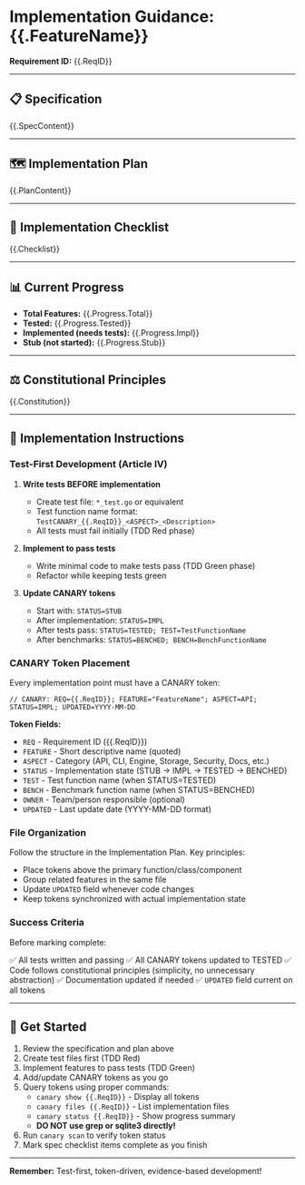 # Implementation Guidance: {{.FeatureName}}
<!-- CANARY: REQ=CBIN-CLI-001; FEATURE="ImplementTemplate"; ASPECT=Docs; STATUS=IMPL; UPDATED=2025-10-16 -->

**Requirement ID:** {{.ReqID}}

---

## 📋 Specification

{{.SpecContent}}

---

## 🗺️ Implementation Plan

{{.PlanContent}}

---

## 📝 Implementation Checklist

{{.Checklist}}

---

## 📊 Current Progress

- **Total Features:** {{.Progress.Total}}
- **Tested:** {{.Progress.Tested}}
- **Implemented (needs tests):** {{.Progress.Impl}}
- **Stub (not started):** {{.Progress.Stub}}

---

## ⚖️ Constitutional Principles

{{.Constitution}}

---

## 🎯 Implementation Instructions

### Test-First Development (Article IV)

1. **Write tests BEFORE implementation**
   - Create test file: `*_test.go` or equivalent
   - Test function name format: `TestCANARY_{{.ReqID}}_<ASPECT>_<Description>`
   - All tests must fail initially (TDD Red phase)

2. **Implement to pass tests**
   - Write minimal code to make tests pass (TDD Green phase)
   - Refactor while keeping tests green

3. **Update CANARY tokens**
   - Start with: `STATUS=STUB`
   - After implementation: `STATUS=IMPL`
   - After tests pass: `STATUS=TESTED; TEST=TestFunctionName`
   - After benchmarks: `STATUS=BENCHED; BENCH=BenchFunctionName`

### CANARY Token Placement

Every implementation point must have a CANARY token:

```
// CANARY: REQ={{.ReqID}}; FEATURE="FeatureName"; ASPECT=API; STATUS=IMPL; UPDATED=YYYY-MM-DD
```

**Token Fields:**
- `REQ` - Requirement ID ({{.ReqID}})
- `FEATURE` - Short descriptive name (quoted)
- `ASPECT` - Category (API, CLI, Engine, Storage, Security, Docs, etc.)
- `STATUS` - Implementation state (STUB → IMPL → TESTED → BENCHED)
- `TEST` - Test function name (when STATUS=TESTED)
- `BENCH` - Benchmark function name (when STATUS=BENCHED)
- `OWNER` - Team/person responsible (optional)
- `UPDATED` - Last update date (YYYY-MM-DD format)

### File Organization

Follow the structure in the Implementation Plan. Key principles:

- Place tokens above the primary function/class/component
- Group related features in the same file
- Update `UPDATED` field whenever code changes
- Keep tokens synchronized with actual implementation state

### Success Criteria

Before marking complete:

✅ All tests written and passing
✅ All CANARY tokens updated to TESTED
✅ Code follows constitutional principles (simplicity, no unnecessary abstraction)
✅ Documentation updated if needed
✅ `UPDATED` field current on all tokens

---

## 🚀 Get Started

1. Review the specification and plan above
2. Create test files first (TDD Red)
3. Implement features to pass tests (TDD Green)
4. Add/update CANARY tokens as you go
5. Query tokens using proper commands:
   - `canary show {{.ReqID}}` - Display all tokens
   - `canary files {{.ReqID}}` - List implementation files
   - `canary status {{.ReqID}}` - Show progress summary
   - **DO NOT use grep or sqlite3 directly!**
6. Run `canary scan` to verify token status
7. Mark spec checklist items complete as you finish

---

**Remember:** Test-first, token-driven, evidence-based development!
